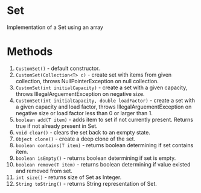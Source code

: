 # Set
Implementation of a Set using an array

# Methods
1. `CustomSet()` - default constructor.
2. `CustomSet(Collection<T> c)` - create set with items from given collection, throws NullPointerException on null collection.
3. `CustomSet(int initialCapacity)` - create a set with a given capacity, throws IllegalArguementException on negative size.
4. `CustomSet(int initialCapacity, double loadFactor)` - create a set with a given capacity and load factor, throws IllegalArguementException on negative size or load factor less than 0 or larger than 1.
5. `boolean add(T item)` - adds item to set if not currently present. Returns true if not already present in Set. 
6. `void clear()` - clears the set back to an exmpty state.
7. `Object clone()` - create a deep clone of the set.
8. `boolean contains(T item)` - returns boolean determining if set contains item. 
9. `boolean isEmpty()` - returns boolean determining if set is empty. 
10. `boolean remove(T item)` - returns boolean determining if value existed and removed from set.
11. `int size()` - returns size of Set as Integer.
12. `String toString()` - returns String representation of Set.